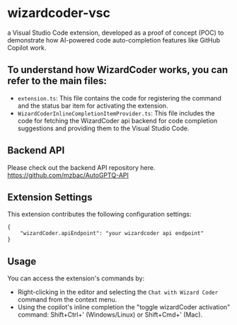 # wizardcoder-vsc 
a Visual Studio Code extension, developed as a proof of concept (POC) to demonstrate how AI-powered code auto-completion features like GitHub Copilot work.


## To understand how WizardCoder works, you can refer to the main files:

- `extension.ts`: This file contains the code for registering the command and the status bar item for activating the extension.
- `WizardCoderInlineCompletionItemProvider.ts`: This file includes the code for fetching the WizardCoder api backend for code completion suggestions and providing them to the Visual Studio Code.

## Backend API

Please check out the backend API repository here. https://github.com/mzbac/AutoGPTQ-API

## Extension Settings
This extension contributes the following configuration settings:

```
{
    "wizardCoder.apiEndpoint": "your wizardcoder api endpoint"
}

```
## Usage
You can access the extension's commands by:

- Right-clicking in the editor and selecting the `Chat with Wizard Coder` command from the context menu.
- Using the copilot's inline completion the "toggle wizardCoder activation" command: Shift+Ctrl+' (Windows/Linux) or Shift+Cmd+' (Mac).



